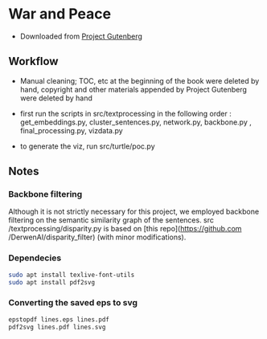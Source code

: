 # War and Peace
+ Downloaded from [Project Gutenberg](https://www.gutenberg.org/ebooks/2600)

## Workflow
+ Manual cleaning; TOC, etc at the beginning of the book were deleted
by hand, copyright and other materials appended by Project
Gutenberg were deleted by hand

+ first run the scripts in src/textprocessing in the following order
: get_embeddings.py, cluster_sentences.py, network.py, backbone.py
, final_processing.py, vizdata.py

+ to generate the viz, run src/turtle/poc.py

## Notes
### Backbone filtering
Although it is not strictly necessary for this project, we employed backbone
filtering on the semantic similarity graph of the sentences. src
/textprocessing/disparity.py is based on [this repo](https://github.com
/DerwenAI/disparity_filter) (with minor modifications).
### Dependecies
```bash
sudo apt install texlive-font-utils
sudo apt install pdf2svg
```
### Converting the saved eps to svg
```bash
epstopdf lines.eps lines.pdf
pdf2svg lines.pdf lines.svg
```
